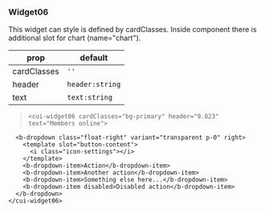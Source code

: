 ### Widget06

This widget can style is defined by cardClasses. Inside component there is additional slot for chart (name="chart").

prop | default
--- | ---
cardClasses  | `''`
header| `header:string`
text   | `text:string`

>     <cui-widget06 cardClasses="bg-primary" header="9.823" text="Members online">
      <b-dropdown class="float-right" variant="transparent p-0" right>
        <template slot="button-content">
          <i class="icon-settings"></i>
        </template>
        <b-dropdown-item>Action</b-dropdown-item>
        <b-dropdown-item>Another action</b-dropdown-item>
        <b-dropdown-item>Something else here...</b-dropdown-item>
        <b-dropdown-item disabled>Disabled action</b-dropdown-item>
      </b-dropdown>
    </cui-widget06>
